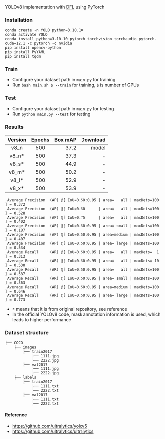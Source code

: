 YOLOv8 implementation with [DFL](https://ieeexplore.ieee.org/document/9792391) using PyTorch

### Installation

```
conda create -n YOLO python=3.10.10
conda activate YOLO
conda install python=3.10.10 pytorch torchvision torchaudio pytorch-cuda=12.1 -c pytorch -c nvidia
pip install opencv-python
pip install PyYAML
pip install tqdm
```

### Train

* Configure your dataset path in `main.py` for training
* Run `bash main.sh $ --train` for training, `$` is number of GPUs

### Test

* Configure your dataset path in `main.py` for testing
* Run `python main.py --test` for testing

### Results

| Version | Epochs | Box mAP |                   Download |
|:-------:|:------:|--------:|---------------------------:|
|  v8_n   |  500   |    37.2 | [model](./weights/best.pt) |
|  v8_n*  |  500   |    37.3 |                          - |
|  v8_s*  |  500   |    44.9 |                          - |
|  v8_m*  |  500   |    50.2 |                          - |
|  v8_l*  |  500   |    52.9 |                          - |
|  v8_x*  |  500   |    53.9 |                          - |

```
 Average Precision  (AP) @[ IoU=0.50:0.95 | area=   all | maxDets=100 ] = 0.372
 Average Precision  (AP) @[ IoU=0.50      | area=   all | maxDets=100 ] = 0.528
 Average Precision  (AP) @[ IoU=0.75      | area=   all | maxDets=100 ] = 0.402
 Average Precision  (AP) @[ IoU=0.50:0.95 | area= small | maxDets=100 ] = 0.187
 Average Precision  (AP) @[ IoU=0.50:0.95 | area=medium | maxDets=100 ] = 0.407
 Average Precision  (AP) @[ IoU=0.50:0.95 | area= large | maxDets=100 ] = 0.534
 Average Recall     (AR) @[ IoU=0.50:0.95 | area=   all | maxDets=  1 ] = 0.313
 Average Recall     (AR) @[ IoU=0.50:0.95 | area=   all | maxDets= 10 ] = 0.530
 Average Recall     (AR) @[ IoU=0.50:0.95 | area=   all | maxDets=100 ] = 0.587
 Average Recall     (AR) @[ IoU=0.50:0.95 | area= small | maxDets=100 ] = 0.363
 Average Recall     (AR) @[ IoU=0.50:0.95 | area=medium | maxDets=100 ] = 0.646
 Average Recall     (AR) @[ IoU=0.50:0.95 | area= large | maxDets=100 ] = 0.773
```

* `*` means that it is from original repository, see reference
* In the official YOLOv8 code, mask annotation information is used, which leads to higher performance

### Dataset structure

    ├── COCO 
        ├── images
            ├── train2017
                ├── 1111.jpg
                ├── 2222.jpg
            ├── val2017
                ├── 1111.jpg
                ├── 2222.jpg
        ├── labels
            ├── train2017
                ├── 1111.txt
                ├── 2222.txt
            ├── val2017
                ├── 1111.txt
                ├── 2222.txt

#### Reference

* https://github.com/ultralytics/yolov5
* https://github.com/ultralytics/ultralytics
